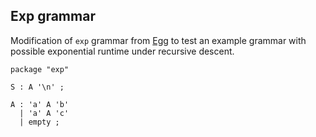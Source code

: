 ## Exp grammar
Modification of `exp` grammar from [Egg](https://github.com/bruceiv/egg/blob/deriv/grammars/exp.egg) to test an example grammar with possible exponential runtime under recursive descent.

```
package "exp"

S : A '\n' ;

A : 'a' A 'b' 
  | 'a' A 'c' 
  | empty ;

```
